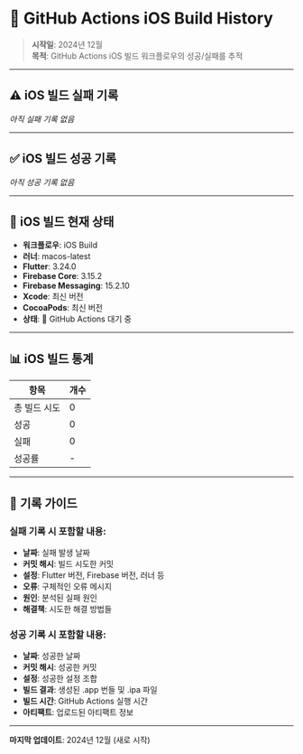 # 🍎 GitHub Actions iOS Build History

> **시작일**: 2024년 12월  
> **목적**: GitHub Actions iOS 빌드 워크플로우의 성공/실패를 추적

---

## ⚠️ **iOS 빌드 실패 기록**

*아직 실패 기록 없음*

---

## ✅ **iOS 빌드 성공 기록**

*아직 성공 기록 없음*

---

## 🔄 **iOS 빌드 현재 상태**

- **워크플로우**: iOS Build
- **러너**: macos-latest
- **Flutter**: 3.24.0
- **Firebase Core**: 3.15.2
- **Firebase Messaging**: 15.2.10
- **Xcode**: 최신 버전
- **CocoaPods**: 최신 버전
- **상태**: 🔄 GitHub Actions 대기 중

---

## 📊 **iOS 빌드 통계**

| 항목 | 개수 |
|------|------|
| 총 빌드 시도 | 0 |
| 성공 | 0 |
| 실패 | 0 |
| 성공률 | - |

---

## 📝 **기록 가이드**

### 실패 기록 시 포함할 내용:
- **날짜**: 실패 발생 날짜
- **커밋 해시**: 빌드 시도한 커밋
- **설정**: Flutter 버전, Firebase 버전, 러너 등
- **오류**: 구체적인 오류 메시지
- **원인**: 분석된 실패 원인
- **해결책**: 시도한 해결 방법들

### 성공 기록 시 포함할 내용:
- **날짜**: 성공한 날짜
- **커밋 해시**: 성공한 커밋
- **설정**: 성공한 설정 조합
- **빌드 결과**: 생성된 .app 번들 및 .ipa 파일
- **빌드 시간**: GitHub Actions 실행 시간
- **아티팩트**: 업로드된 아티팩트 정보

---

**마지막 업데이트**: 2024년 12월 (새로 시작)
